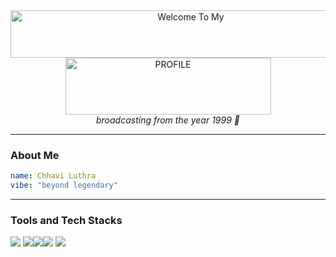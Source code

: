 <div align="center">
<a href="https://cooltext.com"><img src="https://images.cooltext.com/5742830.png" width="561" height="76" alt="Welcome To My " /></a><a href="https://cooltext.com"><a href="https://cooltext.com"><img src="https://images.cooltext.com/5742831.gif" width="329" height="91" alt="PROFILE" /></a>
<br><i>broadcasting from the year 1999 🚀</i>
</div>


---

###  About Me
```yaml
name: Chhavi Luthra
vibe: "beyond legendary"
```
---

###  Tools and Tech Stacks
<img src = "https://img.shields.io/badge/CSS3-1572B6?style=for-the-badge&logo=css3&logoColor=white"> <img src = "https://img.shields.io/badge/HTML5-E34F26?style=for-the-badge&logo=html5&logoColor=white"><img src = "https://img.shields.io/badge/JavaScript-323330?style=for-the-badge&logo=javascript&logoColor=F7DF1E"><img src  = "https://img.shields.io/badge/Python-FFD43B?style=for-the-badge&logo=python&logoColor=blue">
<img src  = "https://img.shields.io/badge/Streamlit-FF4B4B?style=for-the-badge&logo=Streamlit&logoColor=white">
